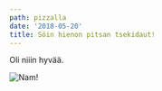 ```yaml
---
path: pizzalla
date: '2018-05-20'
title: Söin hienon pitsan tsekidaut!
---
```

Oli niiin hyvää.

![Nam!](/assets/skiffer-pizza.jpg)
